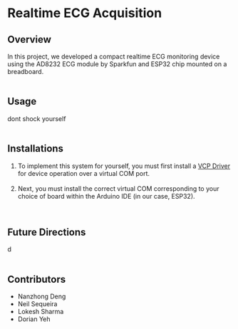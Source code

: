 <h1>Realtime ECG Acquisition</h1>

<h2>Overview</h2>
    <div width="100">
        In this project, we developed a compact realtime ECG monitoring device using the AD8232 ECG module by Sparkfun and ESP32 chip mounted on a breadboard.
    </div><br/>

<h2>Usage</h2>
    <div>
        dont shock yourself
    </div><br/>

<h2>Installations</h2>
    <div>
        <ol>
            <li>
                To implement this system for yourself, you must first install a 
                    <a href="https://www.silabs.com/developers/usb-to-uart-bridge-vcp-drivers?tab=downloads"> VCP Driver
                    </a> 
                for device operation over a virtual COM port. 
            </li></br>
            <li><div>
                Next, you must install the correct virtual COM corresponding to your choice of board within the Arduino IDE (in our case, ESP32).
            </div></li>
        </ol>
    </div></br>

<h2>Future Directions</h2>
    <div>
        d
    </div></br>

<h2>Contributors</h2>
<ul>
    <li>Nanzhong Deng</li>
    <li>Neil Sequeira</li>
    <li>Lokesh Sharma</li>
    <li>Dorian Yeh</li>
</ul>
